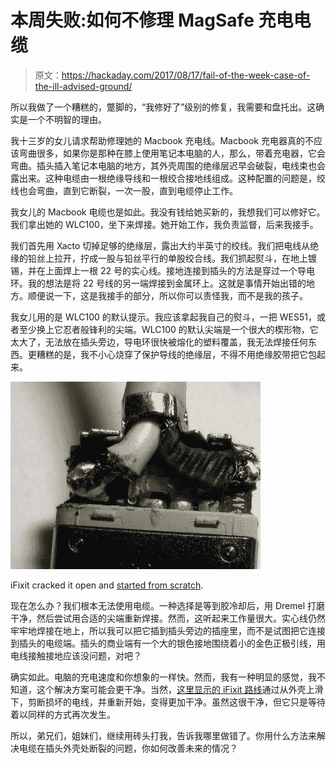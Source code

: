# 本周失败:如何不修理 MagSafe 充电电缆

> 原文：<https://hackaday.com/2017/08/17/fail-of-the-week-case-of-the-ill-advised-ground/>

所以我做了一个糟糕的，蹩脚的，“我修好了”级别的修复，我需要和盘托出。这确实是一个不明智的理由。

我十三岁的女儿请求帮助修理她的 Macbook 充电线。Macbook 充电器真的不应该弯曲很多，如果你是那种在膝上使用笔记本电脑的人，那么，带着充电器，它会弯曲。插头插入笔记本电脑的地方，其外壳周围的绝缘层迟早会破裂，电线束也会露出来。这种电缆由一根绝缘导线和一根绞合接地线组成。这种配置的问题是，绞线也会弯曲，直到它断裂，一次一股，直到电缆停止工作。

我女儿的 Macbook 电缆也是如此。我没有钱给她买新的，我想我们可以修好它。我们拿出她的 WLC100，坐下来焊接。她开始工作，我负责监督，后来我接手。

我们首先用 Xacto 切掉足够的绝缘层，露出大约半英寸的绞线。我们把电线从绝缘的铅丝上拉开，拧成一股与铅丝平行的单股绞合线。我们抓起熨斗，在地上镀锡，并在上面焊上一根 22 号的实心线。接地连接到插头的方法是穿过一个导电环。我的想法是将 22 号线的另一端焊接到金属环上。这就是事情开始出错的地方。顺便说一下，这是我接手的部分，所以你可以责怪我，而不是我的孩子。

我女儿用的是 WLC100 的默认提示。我应该拿起我自己的熨斗，一把 WES51，或者至少换上它忍者般锋利的尖端。WLC100 的默认尖端是一个很大的楔形物，它太大了，无法放在插头旁边，导电环很快被熔化的塑料覆盖，我无法焊接任何东西。更糟糕的是，我不小心烧穿了保护导线的绝缘层，不得不用绝缘胶带把它包起来。

![](img/ce12919f64ebc7d06b7ec68614ebba81.png)

iFixit cracked it open and [started from scratch](https://www.ifixit.com/Guide/Repairing+MagSafe+Connector/1753).

现在怎么办？我们根本无法使用电缆。一种选择是等到胶冷却后，用 Dremel 打磨干净，然后尝试用合适的尖端重新焊接。然而，这听起来工作量很大。实心线仍然牢牢地焊接在地上，所以我可以把它插到插头旁边的插座里，而不是试图把它连接到插头的电缆端。插头的商业端有一个大的银色接地围绕着小的金色正极引线，用电线接触接地应该没问题，对吧？

确实如此。电脑的充电速度和你想象的一样快。然而，我有一种明显的感觉，我不知道，这个解决方案可能会更干净。当然，[这里显示的 iFixit 路线](https://www.ifixit.com/Guide/Repairing+MagSafe+Connector/1753)通过从外壳上滑下，剪断损坏的电线，并重新开始，变得更加干净。虽然这很干净，但它只是等待着以同样的方式再次发生。

所以，弟兄们，姐妹们，继续用砖头打我，告诉我哪里做错了。你用什么方法来解决电缆在插头外壳处断裂的问题，你如何改善未来的情况？